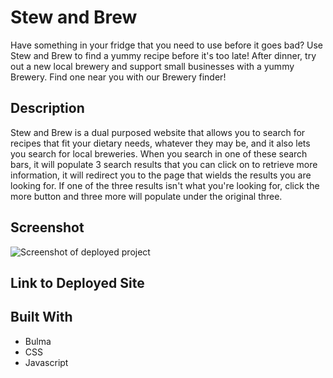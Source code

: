 # Stew and Brew

Have something in your fridge that you need to use before it goes bad? Use Stew and Brew to find a yummy recipe before it's too late! After dinner, try out a new local brewery and support small businesses with a yummy Brewery. Find one near you with our Brewery finder!

## Description

Stew and Brew is a dual purposed website that allows you to search for recipes that fit your dietary needs, whatever they may be, and it also lets you search for local breweries. When you search in one of these search bars, it will populate 3 search results that you can click on to retrieve more information, it will redirect you to the page that wields the results you are looking for. If one of the three results isn't what you're looking for, click the more button and three more will populate under the original three.

## Screenshot

![Screenshot of deployed project](/.gif)

## Link to Deployed Site

## Built With

- Bulma
- CSS
- Javascript
